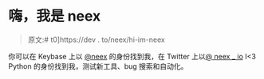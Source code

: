 # 嗨，我是 neex

> 原文:# t0]https://dev . to/neex/hi-im-neex

你可以在 Keybase 上以 [@neex](https://keybase.io/neex) 的身份找到我，在 Twitter 上以[@ neex _ io](https://twitter.com/neex_io)
I<3 Python 的身份找到我，测试新工具、bug 搜索和自动化。